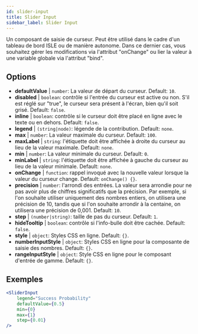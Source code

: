 ```yaml
---
id: slider-input
title: Slider Input
sidebar_label: Slider Input
---
```


Un composant de saisie de curseur. Peut être utilisé dans le cadre d'un tableau de bord ISLE ou de manière autonome. Dans ce dernier cas, vous souhaitez gérer les modifications via l'attribut "onChange" ou lier la valeur à une variable globale via l'attribut "bind".

## Options

* __defaultValue__ | `number`: La valeur de départ du curseur. Default: `10`.
* __disabled__ | `boolean`: contrôle si l'entrée du curseur est active ou non. S'il est réglé sur "true", le curseur sera présent à l'écran, bien qu'il soit grisé. Default: `false`.
* __inline__ | `boolean`: contrôle si le curseur doit être placé en ligne avec le texte ou en dehors. Default: `false`.
* __legend__ | `(string|node)`: légende de la contribution. Default: `none`.
* __max__ | `number`: La valeur maximale du curseur. Default: `100`.
* __maxLabel__ | `string`: l'étiquette doit être affichée à droite du curseur au lieu de la valeur maximale. Default: `none`.
* __min__ | `number`: La valeur minimale du curseur. Default: `0`.
* __minLabel__ | `string`: l'étiquette doit être affichée à gauche du curseur au lieu de la valeur minimale. Default: `none`.
* __onChange__ | `function`: rappel invoqué avec la nouvelle valeur lorsque la valeur du curseur change. Default: `onChange() {}`.
* __precision__ | `number`: l'arrondi des entrées. La valeur sera arrondie pour ne pas avoir plus de chiffres significatifs que la précision. Par exemple, si l'on souhaite utiliser uniquement des nombres entiers, on utilisera une précision de 10, tandis que si l'on souhaite arrondir à la centaine, on utilisera une précision de 0,001. Default: `10`.
* __step__ | `(number|string)`: taille de pas du curseur. Default: `1`.
* __hideTooltip__ | `boolean`: contrôle si l'info-bulle doit être cachée. Default: `false`.
* __style__ | `object`: Styles CSS en ligne. Default: `{}`.
* __numberInputStyle__ | `object`: Styles CSS en ligne pour la composante de saisie des nombres. Default: `{}`.
* __rangeInputStyle__ | `object`: Style CSS en ligne pour le composant d'entrée de gamme. Default: `{}`.


## Exemples

```jsx live
<SliderInput
    legend="Success Probability"
    defaultValue={0.5}
    min={0}
    max={1}
    step={0.01}
/>
```



